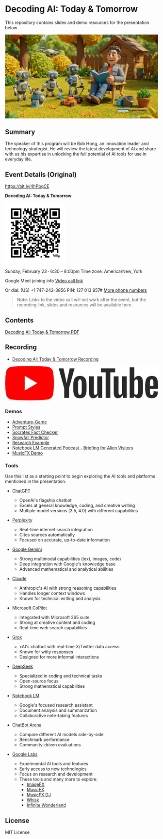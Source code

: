 # Decoding AI: Today & Tomorrow

This repository contains slides and demo resources for the presentation below.

![Robot Backyard Friends](./demos/images/robotbackyard.png)

## Summary

The speaker of this program will be Bob Hong, an innovation leader and technology strategist.  He will review the latest development of AI and share with us his expertise in unlocking the full potential of AI tools for use in everyday life.

## Event Details (Original)

https://bit.ly/4hPbqCE

**Decoding AI: Today & Tomorrow**

<img src="./bit.ly_4hPbqCE.png" width="200" height="200" alt="Decoding AI: Today & Tomorrow">

Sunday, February 23 · 6:30 – 8:00pm
Time zone: America/New_York

Google Meet joining info
[Video call link](https://meet.google.com/fwb-aeke-ffw)

Or dial: ‪(US) +1 747-242-3856‬ PIN: ‪127 013 957‬#
[More phone numbers](https://tel.meet/fwb-aeke-ffw?pin=7178090521927)

> Note: Links to the video call will not work after the event, but the recording link, slides and resources will be available here.

## Contents

[Decoding AI: Today & Tomorrow PDF](./Decoding%20AI_%20Today%20&%20Tomorrow.pdf)

## Recording
- [Decoding AI: Today & Tomorrow Recording](https://youtu.be/VQbxcOWKv_c?si=K_7155l61Xtj99PY)

[![Decoding AI: Today & Tomorrow Recording](./yt_logo_rgb_light.png)](https://www.youtube.com/watch?v=VQbxcOWKv_c)

### Demos

- [Adventure-Game](./demos/sample-prompts/Adventure-Game.md)
- [Prompt Styles](./demos/sample-prompts/Prompt-Styles.md)
- [Socrates Fact Checker](./demos/socrates/README.md)
- [Snowfall Predictor](./demos/sample-prompts/snowfall/README.md)
- [Research Example](./demos/research/README.md)
- [Notebook LM Generated Podcast - Briefing for Alien Visitors](https://drive.google.com/file/d/13WPX9TIvIJW5gqJYlVHs3CCvgG3koRr4/view?usp=sharing)
- [MusicFX Demo](https://drive.google.com/file/d/1V-pI11-2UsTuei-y1OpHqUWBdrcOrc82/view?usp=sharing)

### Tools

Use this list as a starting point to begin exploring the AI tools and platforms mentioned in the presentation.

- [ChatGPT](https://chatgpt.com/)
    - OpenAI's flagship chatbot
    - Excels at general knowledge, coding, and creative writing
    - Multiple model versions (3.5, 4.0) with different capabilities

- [Perplexity](https://perplexity.ai/)
    - Real-time internet search integration
    - Cites sources automatically
    - Focused on accurate, up-to-date information

- [Google Gemini](https://gemini.google.com/)
    - Strong multimodal capabilities (text, images, code)
    - Deep integration with Google's knowledge base
    - Advanced mathematical and analytical abilities

- [Claude](https://claude.ai/)
    - Anthropic's AI with strong reasoning capabilities
    - Handles longer context windows
    - Known for technical writing and analysis

- [Microsoft CoPilot](https://copilot.microsoft.com/)
    - Integrated with Microsoft 365 suite
    - Strong at creative content and coding
    - Real-time web search capabilities

- [Grok](https://grok.com/)
    - xAI's chatbot with real-time X/Twitter data access
    - Known for witty responses
    - Designed for more informal interactions

- [DeepSeek](https://chat.deepseek.com/)
    - Specialized in coding and technical tasks
    - Open-source focus
    - Strong mathematical capabilities

- [Notebook LM](https://notebooklm.google.com/)
    - Google's focused research assistant
    - Document analysis and summarization
    - Collaborative note-taking features

- [ChatBot Arena](https://lmarena.ai/)
    - Compare different AI models side-by-side
    - Benchmark performance
    - Community-driven evaluations

- [Google Labs](https://labs.google.com/)
    - Experimental AI tools and features
    - Early access to new technologies
    - Focus on research and development
    - These tools and many more to explore:
        - [ImageFX](https://labs.google/fx/tools/image-fx)
        - [MusicFX](https://labs.google/fx/tools/music-fx)
        - [MusicFX DJ](https://labs.google/fx/tools/music-fx-dj)
        - [Whisk](https://labs.google/fx/tools/whisk)
        - [Infinite Wonderland](https://infinitewonderland.withgoogle.com/)
    
## License

MIT License
